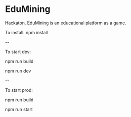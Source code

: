 # EduMining
Hackaton. EduMining is an educational platform as a game. 

To install: npm install

--

To start dev:

npm run build

npm run dev

--

To start prod:

npm run build

npm run start
